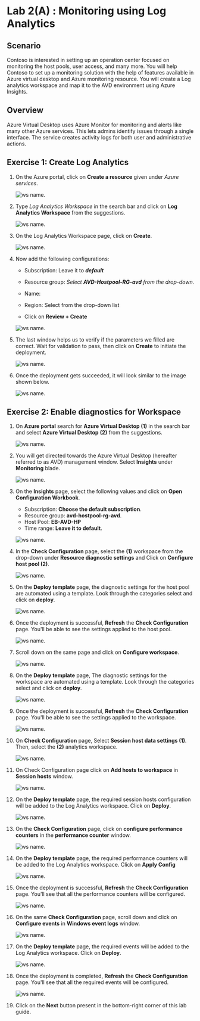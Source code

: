 # Lab 2(A) : Monitoring using Log Analytics


## **Scenario**

Contoso is interested in setting up an operation center focused on monitoring the host pools, user access, and many more. You will help Contoso to set up a  monitoring solution with the help of features available in Azure virtual desktop and Azure monitoring resource. You will create a Log analytics workspace and map it to the AVD environment using Azure Insights.

## **Overview**

Azure Virtual Desktop uses Azure Monitor for monitoring and alerts like many other Azure services. This lets admins identify issues through a single interface. The service creates activity logs for both user and administrative actions.

## Exercise 1: Create Log Analytics

1. On the Azure portal, click on **Create a resource** given under *Azure services*.

   ![ws name.](media/wiw.png)

1. Type *Log Analytics Workspace* in the search bar and click on **Log Analytics Workspace** from the suggestions.

   ![ws name.](media/wiw1.png)

1. On the Log Analytics Workspace page, click on **Create**.

   ![ws name.](media/wiw2.png)

1. Now add the following configurations:

   - Subscription: Leave it to ***default***
  
   - Resource group: *Select **AVD-Hostpool-RG-avd** from the drop-down.*
  
   - Name: **<inject key="Log Analytics Workspace Name	" />**
  
   - Region: Select **<inject key="Region" />** from the drop-down list
  
   - Click on **Review + Create**

   ![ws name.](media/LAW-V2.png)

1. The last window helps us to verify if the parameters we filled are correct. Wait for validation to pass, then click on **Create** to initiate the deployment.

   ![ws name.](media/Create%20LAW-V2.png)

1. Once the deployment gets succeeded, it will look similar to the image shown below.

   ![ws name.](media/lb60.png)
   

## Exercise 2: Enable diagnostics for Workspace
 
1. On **Azure portal** search for **Azure Virtual Desktop (1)** in the search bar and select **Azure Virtual Desktop** **(2)** from the suggestions.

   ![ws name.](media/avd1.png) 

1. You will get directed towards the Azure Virtual Desktop (hereafter referred to as AVD) management window. Select **Insights** under **Monitoring** blade.

   ![ws name.](media/mon2.png)
   
1. On the **Insights** page, select the following values and click on **Open Configuration Workbook**.
   
   - Subscription: **Choose the default subscription**.
   - Resource group: **avd-hostpool-rg-avd**.
   - Host Pool: **EB-AVD-HP**
   - Time range: **Leave it to default**.

   ![ws name.](media/lab2a-avd-insights.png)

1. In the **Check Configuration** page, select the **<inject key="Log Analytics Workspace Name" enableCopy="false" /> (1)** workspace from the drop-down under **Resource diagnostic settings** and Click on **Configure host pool (2)**.

   ![ws name.](media/mon4.png)
   
1. On the **Deploy template** page, the diagnostic settings for the host pool are automated using a template. Look through the categories select and click on **deploy**.

   ![ws name.](media/mon5.png)
   
1. Once the deployment is successful, **Refresh** the **Check Configuration** page. You'll be able to see the settings applied to the host pool.

   ![ws name.](media/lab2a-check-config.png)
   
1. Scroll down on the same page and click on **Configure workspace**.

   ![ws name.](media/lab2a-config-ws.png)
   
1. On the **Deploy template** page, The diagnostic settings for the workspace are automated using a template. Look through the categories select and click on **deploy**.

   ![ws name.](media/mon8.png) 

1. Once the deployment is successful, **Refresh** the **Check Configuration** page. You'll be able to see the settings applied to the workspace.

   ![ws name.](media/lab2a-config-ws-result.png)
   
1. On **Check Configuration** page, Select **Session host data settings (1)**. Then, select the **<inject key="Log Analytics Workspace Name	" /> (2)** analytics workspace.

   ![ws name.](media/gsu2.png)
   
1. On Check Configuration page click on **Add hosts to workspace** in **Session hosts** window.

   ![ws name.](media/monu1.png)
   
1. On the **Deploy template** page, the required session hosts configuration will be added to the Log Analytics workspace. Click on **Deploy**.

   ![ws name.](media/monu2.png)
   
1. On the **Check Configuration** page, click on **configure performance counters** in the **performance counter** window.

   ![ws name.](media/mon14-new.png)
   
1. On the **Deploy template** page, the required performance counters will be added to the Log Analytics workspace. Click on **Apply Config**

   ![ws name.](media/mon15.png)
   
1. Once the deployment is successful, **Refresh** the **Check Configuration** page. You'll see that all the performance counters will be configured.

   ![ws name.](media/2avd24.png)
   
1. On the same **Check Configuration** page, scroll down and click on **Configure events** in **Windows event logs** window.

   ![ws name.](media/mon17.png)
   
1. On the **Deploy template** page, the required events will be added to the Log Analytics workspace. Click on **Deploy**.

   ![ws name.](media/mon18.png)
   
1. Once the deployment is completed, **Refresh** the **Check Configuration** page. You'll see that all the required events will be configured.
   
   ![ws name.](media/mon19.png)
   
1. Click on the **Next** button present in the bottom-right corner of this lab guide.

 
